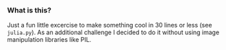 ### What is this?

Just a fun little excercise to make something cool in 30 lines or less (see `julia.py`). As an additional challenge I decided to do it without using image manipulation libraries like PIL.